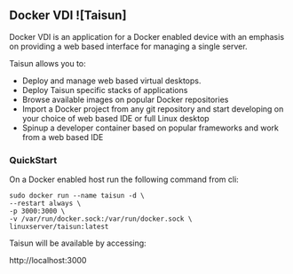 ## Docker VDI ![Taisun]

Docker VDI is an application for a Docker enabled device with an emphasis on providing a web based interface for managing a single server.

Taisun allows you to:

  - Deploy and manage web based virtual desktops.
  - Deploy Taisun specific stacks of applications
  - Browse available images on popular Docker repositories
  - Import a Docker project from any git repository and start developing on your choice of web based IDE or full Linux desktop
  - Spinup a developer container based on popular frameworks and work from a web based IDE

### QuickStart

On a Docker enabled host run the following command from cli:
```
sudo docker run --name taisun -d \
--restart always \
-p 3000:3000 \
-v /var/run/docker.sock:/var/run/docker.sock \
linuxserver/taisun:latest
```
Taisun will be available by accessing:

http://localhost:3000

